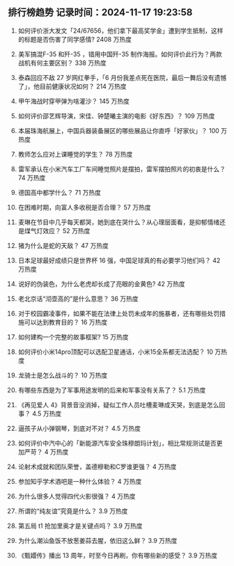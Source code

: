
## 排行榜趋势 记录时间：2024-11-17 19:23:58
  
  1. 如何评价浙大发文「24/67656，他们拿下最高奖学金」遭到学生抵制，这样的标题是否伤害了同学感情? 2408 万热度
    
  2. 美军搞混F-35 和歼-35 ，错用中国歼-35 制作海报。如何评价此行为？两款战机有何主要区别？ 338 万热度
    
  3. 泰森回应不敌 27 岁网红拳手，「6 月份我差点死在医院，最后一舞后没有遗憾了」，他目前健康状况如何？ 214 万热度
    
  4. 甲午海战时穿甲弹为啥灌沙？ 145 万热度
    
  5. 如何评价邵艺辉导演，宋佳、钟楚曦主演的电影《好东西》？ 109 万热度
    
  6. 本届珠海航展上，中国兵器装备展区的哪些展品让你直呼「好家伙」？ 100 万热度
    
  7. 教师怎么应对上课睡觉的学生？ 78 万热度
    
  8. 雷军承认在小米汽车工厂车间睡觉照片是摆拍，雷军摆拍照片的初衷是什么？ 74 万热度
    
  9. 德国高中都学什么？ 71 万热度
    
  10. 在困难时期，向富人多收税是否合理？ 57 万热度
    
  11. 麦琳在节目中几乎每天都哭，她到底在哭什么？从心理层面看，是抑郁情绪还是煤气灯效应？ 52 万热度
    
  12. 猪为什么是蛇的天敌？ 47 万热度
    
  13. 日本足球最好成绩只是世界杯 16 强，中国足球真的有必要学习他们吗？ 42 万热度
    
  14. 说好的伪装色，为什么老虎却长成了亮眼的金黄色? 42 万热度
    
  15. 老北京话“沏壶高的”是什么意思？ 36 万热度
    
  16. 对于校园霸凌事件，如果不能在法律上处罚未成年的施暴者，还有哪些处罚措施可以达到教育目的？ 16 万热度
    
  17. 如何建构一个完整的故事框架? 15 万热度
    
  18. 如何评价小米14pro顶配可以选配卫星通话，小米15全系都无法选配？ 10 万热度
    
  19. 龙骑士是怎么战斗的？ 10 万热度
    
  20. 有哪些东西是为了军事用途发明的后来和军事没有关系了？ 5.1 万热度
    
  21. 《再见爱人 4》背景音没消掉，疑似工作人员吐槽麦琳成天哭，到底是怎么回事？ 4.5 万热度
    
  22. 逼孩子从小弹钢琴，到底对不对？ 4.5 万热度
    
  23. 如何评价中汽中心的「新能源汽车安全珠穆朗玛计划」，相比常规测试是否更加严苛？ 4 万热度
    
  24. 论射术成就和团队荣誉，盖德穆勒和C罗谁更强？ 4 万热度
    
  25. 参加知乎学术酒吧是一种什么体验？ 4 万热度
    
  26. 为什么很多人觉得四代火影很强？ 4 万热度
    
  27. 所谓的“纯友谊”究竟是什么？ 3.9 万热度
    
  28. 第五局 t1 抢加里奥才是关键点吗？ 3.9 万热度
    
  29. 为什么潮汕鱼饭不放葱姜蒜去腥，依旧这么鲜？ 3.9 万热度
    
  30. 《甄嬛传》播出 13 周年，时至今日再刷，你有哪些新的感受？ 3.9 万热度
    